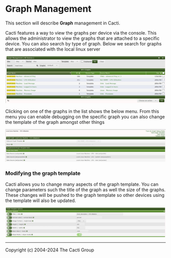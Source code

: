 # Graph Management

This section will describe **Graph** management in Cacti.

Cacti features a way to view the graphs per device via the console. This allows
the administrator to view the graphs that are attached to a specific device. You
can also search by type of graph. Below we search for graphs that are
associated with the local linux server

![graph management](images/graph-management.png)

Clicking on one of the graphs in the list shows the below menu. From this menu
you can enable debugging on the specific graph you can also change the template
of the graph amongst other things

![Graph management click](images/graph-management-graph.png)

### Modifying the graph template

Cacti allows you to change many aspects of the graph template.  You can
change parameters such the title of the graph as well the size of the graphs.
These changes will be pushed to the graph template so other devices using the
template will also be updated.

![Graph template options](images/graph-template-options.png)

---
Copyright (c) 2004-2024 The Cacti Group

